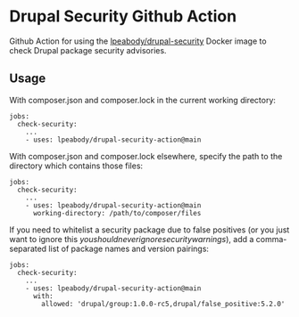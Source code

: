 # Drupal Security Github Action

Github Action for using the [lpeabody/drupal-security](https://github.com/lpeabody/drupal-security) Docker image to check Drupal package security advisories.

## Usage

With composer.json and composer.lock in the current working directory:

```
jobs:
  check-security:
    ...
    - uses: lpeabody/drupal-security-action@main
```

With composer.json and composer.lock elsewhere, specify the path to the directory which contains those files:

```
jobs:
  check-security:
    ...
    - uses: lpeabody/drupal-security-action@main
      working-directory: /path/to/composer/files
```

If you need to whitelist a security package due to false positives (or you just want to ignore this *youshouldneverignoresecuritywarnings*), add a comma-separated list of package names and version pairings:

```
jobs:
  check-security:
    ...
    - uses: lpeabody/drupal-security-action@main
      with:
        allowed: 'drupal/group:1.0.0-rc5,drupal/false_positive:5.2.0'
```